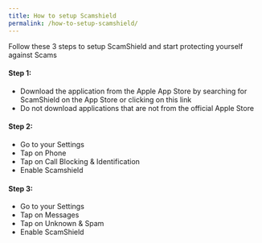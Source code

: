 ```yaml
---
title: How to setup Scamshield
permalink: /how-to-setup-scamshield/
---
```

Follow these 3 steps to setup ScamShield and start protecting yourself against Scams

#### Step 1:
* Download the application from the Apple App Store by searching for ScamShield on the App Store or clicking on this link
* Do not download applications that are not from the official Apple Store

#### Step 2:
* Go to your Settings
* Tap on Phone 
* Tap on Call Blocking & Identification
* Enable Scamshield

#### Step 3:
* Go to your Settings
* Tap on Messages 
* Tap on Unknown & Spam
* Enable ScamShield


